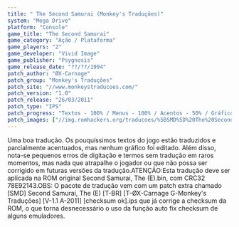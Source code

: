 ```yaml
---
title: " The Second Samurai (Monkey's Traduções)"
system: "Mega Drive"
platform: "Console"
game_title: "The Second Samurai"
game_category: "Ação / Plataforma"
game_players: "2"
game_developer: "Vivid Image"
game_publisher: "Psygnosis"
game_release_date: "??/??/1994"
patch_author: "ØX-Carnage"
patch_group: "Monkey's Traduções"
patch_site: "//www.monkeystraducoes.com/"
patch_version: "1.0"
patch_release: "26/03/2011"
patch_type: "IPS"
patch_progress: "Textos - 100% / Menus - 100% / Acentos - 50% / Gráficos - 0%"
patch_images: ["//img.romhackers.org/traducoes/%5BSMD%5D%20The%20Second%20Samurai%20-%20Monkey's%20Tradu%C3%A7%C3%B5es%20-%201.png","//img.romhackers.org/traducoes/%5BSMD%5D%20The%20Second%20Samurai%20-%20Monkey's%20Tradu%C3%A7%C3%B5es%20-%202.png","//img.romhackers.org/traducoes/%5BSMD%5D%20The%20Second%20Samurai%20-%20Monkey's%20Tradu%C3%A7%C3%B5es%20-%203.png"]
---
```

Uma boa tradução. Os pouquíssimos textos do jogo estão traduzidos e parcialmente acentuados, mas nenhum gráfico foi editado. Além disso, nota-se pequenos erros de digitação e termos sem tradução em raros momentos, mas nada que atrapalhe o jogador ou que não possa ser corrigido em futuras versões da tradução.ATENÇÃO:Esta tradução deve ser aplicada na ROM original Second Samurai, The (E).bin, com CRC32 78E92143.OBS: O pacote de tradução vem com um patch extra chamado [SMD] Second Samurai, The (E) [T-BR] [T-ØX-Carnage G-Monkey's Traduções] [V-1.1 A-2011] [checksum ok].ips que já corrige a checksum da ROM, o que torna desnecessário o uso da função auto fix checksum de alguns emuladores.